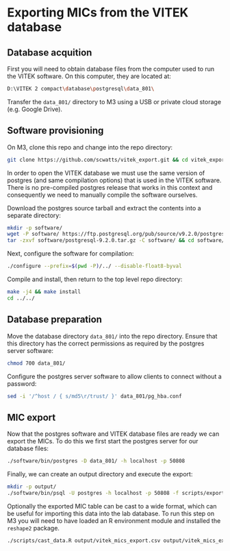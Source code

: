 # Exporting MICs from the VITEK database
## Database acquition
First you will need to obtain database files from the computer used to run the VITEK software. On this computer, they are located at:
```bash
D:\VITEK 2 compact\database\postgresql\data_801\
```
Transfer the `data_801/` directory to M3 using a USB or private cloud storage (e.g. Google Drive).


## Software provisioning
On M3, clone this repo and change into the repo directory:
```bash
git clone https://github.com/scwatts/vitek_export.git && cd vitek_export/
```

In order to open the VITEK database we must use the same version of postgres (and same compilation options) that is used in
the VITEK software. There is no pre-compiled postgres release that works in this context and consequently we need to manually
compile the software ourselves.

Download the postgres source tarball and extract the contents into a separate directory:
```bash
mkdir -p software/
wget -P software/ https://ftp.postgresql.org/pub/source/v9.2.0/postgresql-9.2.0.tar.gz
tar -zxvf software/postgresql-9.2.0.tar.gz -C software/ && cd software/postgresql-9.2.0/
```

Next, configure the software for compilation:
```bash
./configure --prefix=$(pwd -P)/../ --disable-float8-byval
```

Compile and install, then return to the top level repo directory:
```bash
make -j4 && make install
cd ../../
```

## Database preparation
Move the database directory `data_801/` into the repo directory. Ensure that this directory has the correct permissions as
required by the postgres server software:
```bash
chmod 700 data_801/
```

Configure the postgres server software to allow clients to connect without a password:
```bash
sed -i '/^host / { s/md5\r/trust/ }' data_801/pg_hba.conf
```


## MIC export
Now that the postgres software and VITEK database files are ready we can export the MICs. To do this we first start the
postgres server for our database files:
```bash
./software/bin/postgres -D data_801/ -h localhost -p 50808
```

Finally, we can create an output directory and execute the export:
```bash
mkdir -p output/
./software/bin/psql -U postgres -h localhost -p 50808 -f scripts/export_mics.sql | tail -n+2 > output/vitek_mics_export.csv
```

Optionally the exported MIC table can be cast to a wide format, which can be useful for importing this data into the lab database. To run this step on M3 you will need to have loaded an R environment module and installed the `reshape2` package.
```bash
./scripts/cast_data.R output/vitek_mics_export.csv output/vitek_mics_export_wide.csv
```
